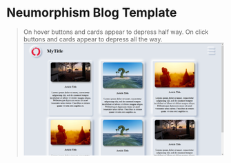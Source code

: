 # Neumorphism Blog Template
>On hover buttons and cards appear to depress half way.
>On click buttons and cards appear to depress all the way.
![](images/screenshot.png)
